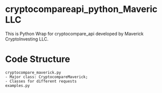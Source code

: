 # cryptocompareapi_python_MavericLLC
This is Python Wrap for cryptocompare_api developed by Maverick CryptoInvesting LLC.
# Code Structure
	cryptocompare_maverick.py
    - Major class: CryptocompareMaverick;
    - Classes for different requests
	examples.py

